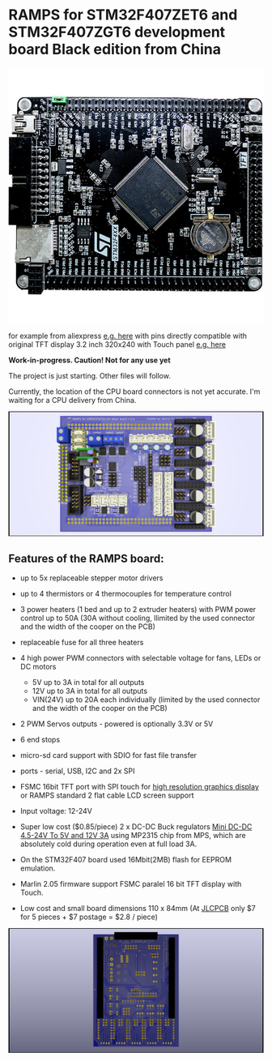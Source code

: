 # RAMPS for STM32F407ZET6 and STM32F407ZGT6 development board Black edition from China
![Picture from KiCad Rendering](Images/Stm32f407zet6-F407zgt6.jpg)

for example from aliexpress [e.g. here](https://www.aliexpress.com/wholesale?catId=0&initiative_id=SB_20200509043338&SearchText=stm32f407Zet6+development+board)
with pins directly compatible with original TFT display 3.2 inch 320x240 with Touch panel  [e.g. here](https://www.aliexpress.com/wholesale?catId=0&initiative_id=SB_20200509115015&origin=y&SearchText=3.2+TFT+for+STM32F407VET6)

__Work-in-progress. Caution! Not for any use yet__

The project is just starting. Other files will follow.

Currently, the location of the CPU board connectors is not yet accurate.
I'm waiting for a CPU delivery from China.

![Picture from KiCad Rendering](Images/RAMPS_STM32F407_TFT_Touch.png)

Features of the RAMPS board:
-----
  + up to 5x replaceable stepper motor drivers 
  + up to 4 thermistors or 4 thermocouples for temperature control
  + 3 power heaters (1 bed and up to 2 extruder heaters) with PWM power control up to 50A (30A without cooling, llimited by the used connector and the width of the cooper on the PCB)
  + replaceable fuse for all three heaters
  + 4 high power PWM connectors with selectable voltage for fans, LEDs or DC motors
    - 5V up to 3A in total for all outputs
    - 12V up to 3A in total for all outputs
    - VIN(24V) up to 20A each individually (limited by the used connector and the width of the cooper on the PCB)
  + 2 PWM Servos outputs - powered is optionally 3.3V or 5V
  + 6 end stops 
  + micro-sd card support with SDIO for fast file transfer
  + ports - serial, USB, I2C and 2x SPI
  + FSMC 16bit TFT port with SPI touch for [high resolution graphics display](https://www.aliexpress.com/wholesale?catId=0&initiative_id=SB_20200509115015&origin=y&SearchText=3.2+TFT+for+STM32F407VET6)  or RAMPS standard 2 flat cable LCD screen support
  + Input voltage: 12-24V
  + Super low cost ($0.85/piece) 2 x DC-DC Buck regulators [Mini DC-DC 4.5-24V To 5V and 12V 3A](https://www.aliexpress.com/wholesale?catId=0&initiative_id=SB_20200509121836&origin=y&SearchText=Mini+DC-DC+12-24V+To+5V+3A+) using  MP2315 chip from MPS, which are absolutely cold during operation even at full load 3A.
  + On the STM32F407 board used 16Mbit(2MB) flash for EEPROM emulation.
  + Marlin 2.05 firmware support FSMC paralel 16 bit TFT display with Touch. 
  
  + Low cost and small board dimensions 110 x 84mm (At [JLCPCB](https://jlcpcb.com/) only $7 for 5 pieces + $7 postage = $2.8 / piece) 
  
![Picture from KiCad Rendering](Images/RAMPS_STM32F407_TFT_Touch2.png)




